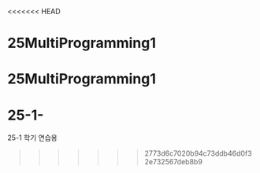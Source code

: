 <<<<<<< HEAD
# 25MultiProgramming1
25MultiProgramming1
=======
# 25-1-
25-1 학기 연습용
>>>>>>> 2773d6c7020b94c73ddb46d0f32e732567deb8b9
